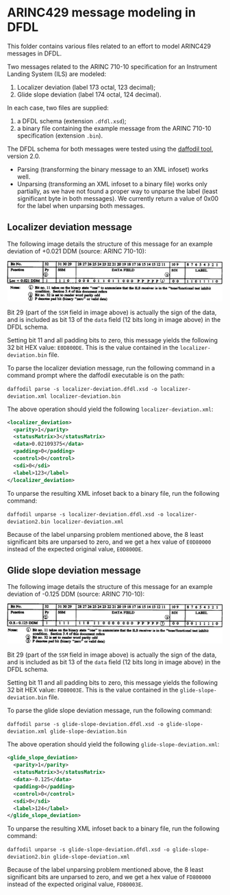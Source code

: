 # ARINC429 message modeling in DFDL

This folder contains various files related to an effort to model ARINC429 messages in DFDL.

Two messages related to the ARINC 710-10 specification for an Instrument Landing System (ILS) are modeled:

  1. Localizer deviation (label 173 octal, 123 decimal);
  2. Glide slope deviation (label 174 octal, 124 decimal).

In each case, two files are supplied:

  1. a DFDL schema (extension `.dfdl.xsd`);
  2. a binary file containing the example message from the ARINC 710-10 specification (extension `.bin`).
  
The DFDL schema for both messages were tested using the [daffodil tool](https://opensource.ncsa.illinois.edu/confluence/display/DFDL/Getting+Daffodil), version 2.0.
  * Parsing (transforming the binary message to an XML infoset) works well.
  * Unparsing (transforming an XML infoset to a binary file) works only partially, as we have not found a proper way to unparse the label (least significant byte in both messages). We currently return a value of 0x00 for the label when unparsing both messages.

## Localizer deviation message

The following image details the structure of this message for an example deviation of +0.021 DDM (source: ARINC 710-10):

![localizer-deviation message structure](https://github.com/rchampag/dfdl/blob/master/arinc429-ils/localizer-deviation.png)

Bit 29 (part of the `SSM` field in image above) is actually the sign of the data, and is included as bit 13 of the `data` field (12 bits long in image above) in the DFDL schema.

Setting bit 11 and all padding bits to zero, this message yields the following 32 bit HEX value: `E0D800DE`. This is the value contained in the `localizer-deviation.bin` file.

To parse the localizer deviation message, run the following command in a command prompt where the daffodil executable is on the path:

`daffodil parse -s localizer-deviation.dfdl.xsd -o localizer-deviation.xml localizer-deviation.bin`

The above operation should yield the following `localizer-deviation.xml`:

```xml
<localizer_deviation>
  <parity>1</parity>
  <statusMatrix>3</statusMatrix>
  <data>0.02109375</data>
  <padding>0</padding>
  <control>0</control>
  <sdi>0</sdi>
  <label>123</label>
</localizer_deviation>
```

To unparse the resulting XML infoset back to a binary file, run the following command:

`daffodil unparse -s localizer-deviation.dfdl.xsd -o localizer-deviation2.bin localizer-deviation.xml`

Because of the label unparsing problem mentioned above, the 8 least significant bits are unparsed to zero, and we get a hex value of `E0D80000` instead of the expected original value, `E0D800DE`.

## Glide slope deviation message

The following image details the structure of this message for an example deviation of -0.125 DDM (source: ARINC 710-10):

![glide-slope-deviation message structure](https://github.com/rchampag/dfdl/blob/master/arinc429-ils/glide-slope-deviation.png)

Bit 29 (part of the `SSM` field in image above) is actually the sign of the data, and is included as bit 13 of the `data` field (12 bits long in image above) in the DFDL schema.

Setting bit 11 and all padding bits to zero, this message yields the following 32 bit HEX value: `FD80003E`. This is the value contained in the `glide-slope-deviation.bin` file.

To parse the glide slope deviation message, run the following command:

`daffodil parse -s glide-slope-deviation.dfdl.xsd -o glide-slope-deviation.xml glide-slope-deviation.bin`

The above operation should yield the following `glide-slope-deviation.xml`:

```xml
<glide_slope_deviation>
  <parity>1</parity>
  <statusMatrix>3</statusMatrix>
  <data>-0.125</data>
  <padding>0</padding>
  <control>0</control>
  <sdi>0</sdi>
  <label>124</label>
</glide_slope_deviation>
```

To unparse the resulting XML infoset back to a binary file, run the following command:

`daffodil unparse -s glide-slope-deviation.dfdl.xsd -o glide-slope-deviation2.bin glide-slope-deviation.xml`

Because of the label unparsing problem mentioned above, the 8 least significant bits are unparsed to zero, and we get a hex value of `FD800000` instead of the expected original value, `FD80003E`.
